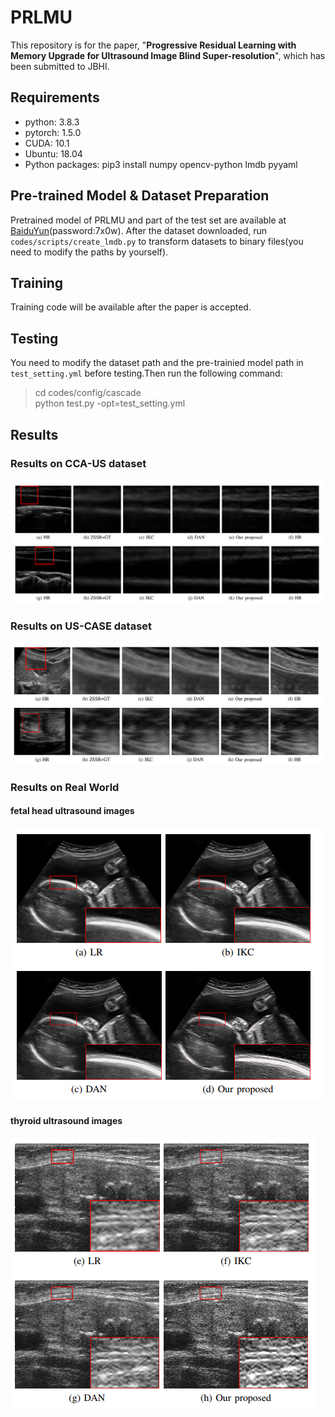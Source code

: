# PRLMU

This repository is for the paper, "**Progressive Residual Learning with Memory Upgrade for Ultrasound Image Blind Super-resolution**", which has been submitted to JBHI.
## Requirements

+ python: 3.8.3
+ pytorch: 1.5.0
+ CUDA: 10.1
+ Ubuntu: 18.04
+ Python packages: pip3 install numpy opencv-python lmdb pyyaml

## Pre-trained Model & Dataset Preparation
Pretrained model of PRLMU and part of the test set are available at [BaiduYun](https://pan.baidu.com/s/1jBaxP-_KI7LRh0LLOey55g)(password:7x0w). After the dataset downloaded, run `codes/scripts/create_lmdb.py` to transform datasets to binary files(you need to modify the paths by yourself).

## Training   

Training code will be available after the paper is accepted.

## Testing
You need to modify the dataset path and the pre-trainied model path in `test_setting.yml` before testing.Then run the following command:
> cd codes/config/cascade \
> python test.py -opt=test_setting.yml

## Results

### Results on CCA-US dataset

![img](https://github.com/hengliusky/PRLMU/blob/main/pic/Results1.png)

### Results on US-CASE dataset

![img](https://github.com/hengliusky/PRLMU/blob/main/pic/Results2.png)

### Results on Real World

#### fetal head ultrasound images
![img](https://github.com/hengliusky/PRLMU/blob/main/pic/Results3.png)

#### thyroid ultrasound images
![img](https://github.com/hengliusky/PRLMU/blob/main/pic/Results4.png)
